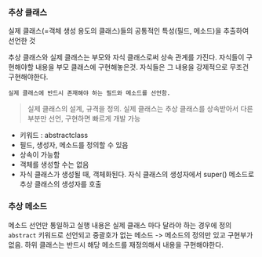 ### 추상 클래스
실제 클래스(=객체 생성 용도의 클래스)들의 공통적인 특성(필드, 메소드)을 추출하여 선언한 것

추상 클래스와 실제 클래스는 부모와 자식 클래스로써 상속 관계를 가진다. 자식들이 구현해야할 내용을 부모 클래스에 구현해놓은것. 자식들은 그 내용을 강제적으로 무조건 구현해야한다.

 `실제 클래스에 반드시 존재해야 하는 필드와 메소드를 선언함.`
 > 실제 클래스의 설계, 규격을 정의. 
 실제 클래스는 추상 클래스를 상속받아서 다른 부분만 선언, 구현하면 빠르게 개발 가능  

 - 키워드 : abstractclass
 - 필드, 생성자, 메소드를 정의할 수 있음
 - 상속이 가능함
 - 객체를 생성할 수는 없음
 - 자식 클래스가 생성될 때, 객체화된다. 자식 클래스의 생성자에서 super() 메소드로 추상 클래스의 생성자를 호출

### 추상 메소드
메소드 선언만 통일하고 실행 내용은 실제 클래스 마다 달라야 하는 경우에 정의
`abstract` 키워드로 선언되고 중괄호가 없는 메소드 -> 메소드의 정의만 있고 구현부가 없음.
하위 클래스는 반드시 해당 메소드를 재정의해서 내용을 구현해야한다.
 